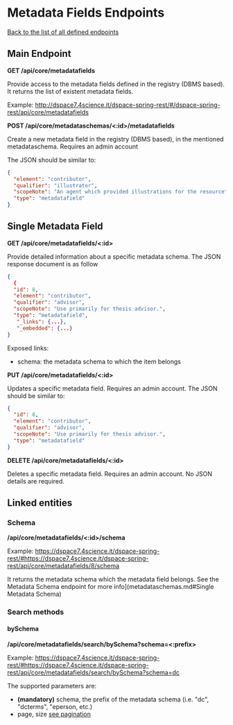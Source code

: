 # Metadata Fields Endpoints
[Back to the list of all defined endpoints](endpoints.md)

## Main Endpoint
**GET /api/core/metadatafields**   

Provide access to the metadata fields defined in the registry (DBMS based). It returns the list of existent metadata fields.

Example: <http://dspace7.4science.it/dspace-spring-rest/#/dspace-spring-rest/api/core/metadatafields>

**POST /api/core/metadataschemas/<:id>/metadatafields**   

Create a new metadata field in the registry (DBMS based), in the mentioned metadataschema. Requires an admin account

The JSON should be similar to:
```json
{
  "element": "contributor",
  "qualifier": "illustrator",
  "scopeNote": "An agent which provided illustrations for the resource",
  "type": "metadatafield"
}
```

## Single Metadata Field
**GET /api/core/metadatafields/<:id>**

Provide detailed information about a specific metadata schema. The JSON response document is as follow
```json
{
  {
  "id": 8,
  "element": "contributor",
  "qualifier": "advisor",
  "scopeNote": "Use primarily for thesis advisor.",
  "type": "metadatafield",
   "_links": {...},
   "_embedded": {...}
}
```

Exposed links:
* schema: the metadata schema to which the item belongs

**PUT /api/core/metadatafields/<:id>**

Updates a specific metadata field. Requires an admin account. The JSON should be similar to:
```json
{
  "id": 8,
  "element": "contributor",
  "qualifier": "advisor",
  "scopeNote": "Use primarily for thesis advisor.",
  "type": "metadatafield"
}
```

**DELETE /api/core/metadatafields/<:id>**

Deletes a specific metadata field. Requires an admin account. No JSON details are required.

## Linked entities
### Schema
**/api/core/metadatafields/<:id>/schema**

Example: <https://dspace7.4science.it/dspace-spring-rest/#https://dspace7.4science.it/dspace-spring-rest/api/core/metadatafields/8/schema>

It returns the metadata schema which the metadata field belongs. See the Metadata Schema endpoint for more info](metadataschemas.md#Single Metadata Schema)


### Search methods
#### bySchema
**/api/core/metadatafields/search/bySchema?schema=<:prefix>**

Example: <https://dspace7.4science.it/dspace-spring-rest/#https://dspace7.4science.it/dspace-spring-rest/api/core/metadatafields/search/bySchema?schema=dc>

The supported parameters are:
* **(mandatory)** schema, the prefix of the metadata schema (i.e. "dc", "dcterms", "eperson, etc.)
* page, size [see pagination](README.md#Pagination)
